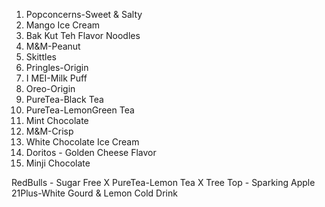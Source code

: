 1. Popconcerns-Sweet & Salty 
2. Mango Ice Cream
3. Bak Kut Teh Flavor Noodles
4. M&M-Peanut
5. Skittles
6. Pringles-Origin
7. I MEI-Milk Puff
8. Oreo-Origin
9. PureTea-Black Tea
10. PureTea-LemonGreen Tea
11. Mint Chocolate
12. M&M-Crisp
13. White Chocolate Ice Cream
14. Doritos - Golden Cheese Flavor
15. Minji Chocolate

RedBulls - Sugar Free X
PureTea-Lemon Tea X
Tree Top - Sparking Apple
21Plus-White Gourd & Lemon Cold Drink